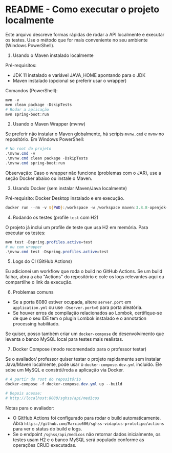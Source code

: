 README - Como executar o projeto localmente
=========================================

Este arquivo descreve formas rápidas de rodar a API localmente e executar os testes. Use o método que for mais conveniente no seu ambiente (Windows PowerShell).

1) Usando o Maven instalado localmente

Pré-requisitos:
- JDK 11 instalado e variável JAVA_HOME apontando para o JDK
- Maven instalado (opcional se preferir usar o wrapper)

Comandos (PowerShell):

```powershell
mvn -v
mvn clean package -DskipTests
# Rodar a aplicação
mvn spring-boot:run
```

2) Usando o Maven Wrapper (mvnw)

Se preferir não instalar o Maven globalmente, há scripts `mvnw.cmd` e `mvnw` no repositório. Em Windows PowerShell:

```powershell
# No root do projeto
.\mvnw.cmd -v
.\mvnw.cmd clean package -DskipTests
.\mvnw.cmd spring-boot:run
```

Observação: Caso o wrapper não funcione (problemas com o JAR), use a seção Docker abaixo ou instale o Maven.

3) Usando Docker (sem instalar Maven/Java localmente)

Pré-requisito: Docker Desktop instalado e em execução.

```powershell
docker run --rm -v ${PWD}:/workspace -w /workspace maven:3.8.8-openjdk-11 mvn -B clean package -DskipTests
```

4) Rodando os testes (profile `test` com H2)

O projeto já inclui um profile de teste que usa H2 em memória. Para executar os testes:

```powershell
mvn test -Dspring.profiles.active=test
# ou com wrapper
.\mvnw.cmd test -Dspring.profiles.active=test
```

5) Logs do CI (GitHub Actions)

Eu adicionei um workflow que roda o build no GitHub Actions. Se um build falhar, abra a aba "Actions" do repositório e cole os logs relevantes aqui ou compartilhe o link da execução.

6) Problemas comuns
- Se a porta 8080 estiver ocupada, altere `server.port` em `application.yml` ou use `-Dserver.port=0` para porta aleatória.
- Se houver erros de compilação relacionados ao Lombok, certifique-se de que o seu IDE tem o plugin Lombok instalado e o annotation processing habilitado.

Se quiser, posso também criar um `docker-compose` de desenvolvimento que levanta o banco MySQL local para testes mais realistas.

7) Docker Compose (modo recomendado para o professor testar)

Se o avaliador/ professor quiser testar o projeto rapidamente sem instalar Java/Maven localmente, pode usar o `docker-compose.dev.yml` incluído. Ele sobe um MySQL e constrói/roda a aplicação via Docker.

```powershell
# A partir do root do repositório
docker-compose -f docker-compose.dev.yml up --build

# Depois acesse:
# http://localhost:8080/sghss/api/medicos
```

Notas para o avaliador:
- O GitHub Actions foi configurado para rodar o build automaticamente. Abra `https://github.com/Marcio606/sghss-vidaplus-prototipo/actions` para ver o status do build e logs.
- Se o endpoint `/sghss/api/medicos` não retornar dados inicialmente, os testes usam H2 e o banco MySQL será populado conforme as operações CRUD executadas.

